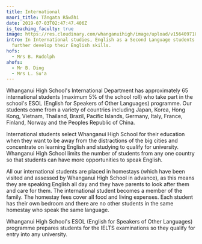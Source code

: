 ```yaml
---
title: International
maori_title: Tāngata Rāwāhi
date: 2019-07-03T02:47:47.406Z
is_teaching_faculty: true
image: https://res.cloudinary.com/whanganuihigh/image/upload/v1564097186/faculties/International_-_combined.jpg
intro: In International studies, English as a Second Language students can
  further develop their English skills.
hofs:
  - Mrs B. Rudolph
ahofs:
  - Mr B. Ding
  - Mrs L. Su'a
---
```

Whanganui High School's International Department has approximately 65 international students (maximum 5% of the school roll) who take part in the school's ESOL (English for Speakers of Other Languages) programme. Our students come from a variety of countries including Japan, Korea, Hong Kong, Vietnam, Thailand, Brazil, Pacific Islands, Germany, Italy, France, Finland, Norway and the Peoples Republic of China.

International students select Whanganui High School for their education when they want to be away from the distractions of the big cities and concentrate on learning English and studying to qualify for university. Whanganui High School limits the number of students from any one country so that students can have more opportunities to speak English.

All our international students are placed in homestays (which have been visited and assessed by Whanganui High School in advance), as this means they are speaking English all day and they have parents to look after them and care for them. The international student becomes a member of the family.
 The homestay fees cover all food and living expenses. Each student has their own bedroom and there are no other students in the same homestay who speak the same language.

Whanganui High School's ESOL (English for Speakers of Other Languages) programme prepares students for the IELTS examinations so they qualify for entry into any university.
